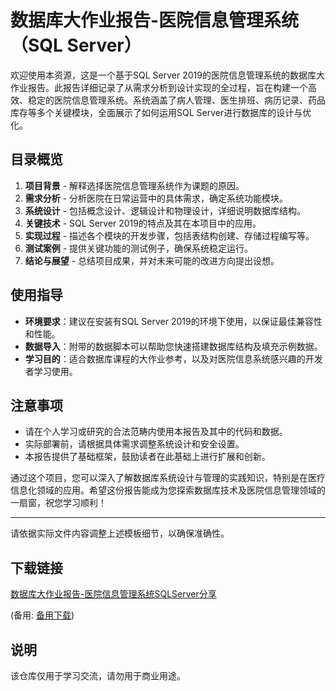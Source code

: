 # 数据库大作业报告-医院信息管理系统（SQL Server）

欢迎使用本资源，这是一个基于SQL Server 2019的医院信息管理系统的数据库大作业报告。此报告详细记录了从需求分析到设计实现的全过程，旨在构建一个高效、稳定的医院信息管理系统。系统涵盖了病人管理、医生排班、病历记录、药品库存等多个关键模块，全面展示了如何运用SQL Server进行数据库的设计与优化。

## 目录概览

1. **项目背景** - 解释选择医院信息管理系统作为课题的原因。
2. **需求分析** - 分析医院在日常运营中的具体需求，确定系统功能模块。
3. **系统设计** - 包括概念设计、逻辑设计和物理设计，详细说明数据库结构。
4. **关键技术** - SQL Server 2019的特点及其在本项目中的应用。
5. **实现过程** - 描述各个模块的开发步骤，包括表结构创建、存储过程编写等。
6. **测试案例** - 提供关键功能的测试例子，确保系统稳定运行。
7. **结论与展望** - 总结项目成果，并对未来可能的改进方向提出设想。

## 使用指导

- **环境要求**：建议在安装有SQL Server 2019的环境下使用，以保证最佳兼容性和性能。
- **数据导入**：附带的数据脚本可以帮助您快速搭建数据库结构及填充示例数据。
- **学习目的**：适合数据库课程的大作业参考，以及对医院信息系统感兴趣的开发者学习使用。

## 注意事项

- 请在个人学习或研究的合法范畴内使用本报告及其中的代码和数据。
- 实际部署前，请根据具体需求调整系统设计和安全设置。
- 本报告提供了基础框架，鼓励读者在此基础上进行扩展和创新。

通过这个项目，您可以深入了解数据库系统设计与管理的实践知识，特别是在医疗信息化领域的应用。希望这份报告能成为您探索数据库技术及医院信息管理领域的一扇窗，祝您学习顺利！

---

请依据实际文件内容调整上述模板细节，以确保准确性。

## 下载链接
[数据库大作业报告-医院信息管理系统SQLServer分享](https://pan.quark.cn/s/7f290b2c64c4) 

(备用: [备用下载](https://pan.baidu.com/s/1nb8O2DeV2JNjZQq0YCakQw?pwd=1234))

## 说明

该仓库仅用于学习交流，请勿用于商业用途。
